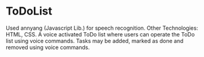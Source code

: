 # ToDoList
Used annyang (Javascript Lib.) for speech recognition. Other Technologies: HTML, CSS.
A voice activated ToDo list where users can operate the ToDo list using voice commands.
Tasks may be added, marked as done and removed using voice commands.

